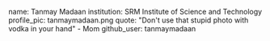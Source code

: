 name: Tanmay Madaan
institution: SRM Institute of Science and Technology
profile_pic: tanmaymadaan.png
quote: "Don't use that stupid photo with vodka in your hand" - Mom
github_user: tanmaymadaan